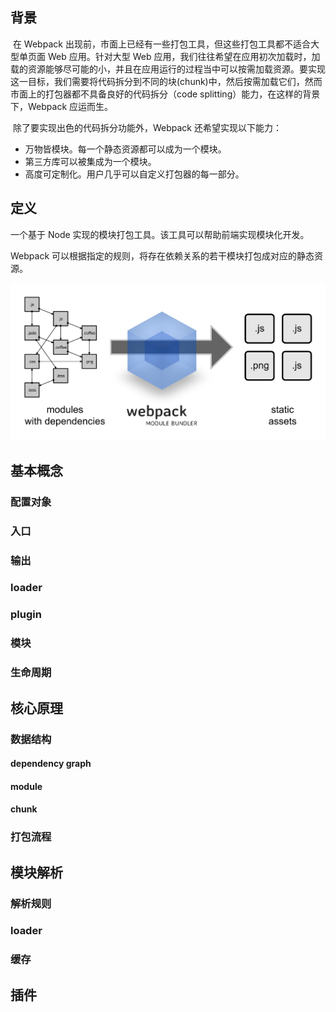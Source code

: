 ## 背景

​		在 Webpack 出现前，市面上已经有一些打包工具，但这些打包工具都不适合大型单页面 Web 应用。针对大型 Web 应用，我们往往希望在应用初次加载时，加载的资源能够尽可能的小，并且在应用运行的过程当中可以按需加载资源。要实现这一目标，我们需要将代码拆分到不同的块(chunk)中，然后按需加载它们，然而市面上的打包器都不具备良好的代码拆分（code splitting）能力，在这样的背景下，Webpack 应运而生。

​		除了要实现出色的代码拆分功能外，Webpack 还希望实现以下能力：

+ 万物皆模块。每一个静态资源都可以成为一个模块。
+ 第三方库可以被集成为一个模块。
+ 高度可定制化。用户几乎可以自定义打包器的每一部分。



## 定义

一个基于 Node 实现的模块打包工具。该工具可以帮助前端实现模块化开发。

Webpack 可以根据指定的规则，将存在依赖关系的若干模块打包成对应的静态资源。

![what-is-webpack](./webpack/what-is-webpack.png)



## 基本概念

### 配置对象

### 入口

### 输出

### loader

### plugin

### 模块

### 生命周期



## 核心原理

### 数据结构

#### dependency graph

#### module

#### chunk



### 打包流程





## 模块解析

### 解析规则

### loader

### 缓存



## 插件

